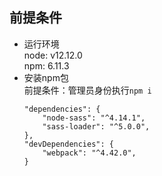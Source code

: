 ## 前提条件
+ 运行环境   
    node: v12.12.0    
    npm: 6.11.3   
+ 安装npm包  
    前提条件：管理员身份执行`npm i`
    ```  
    "dependencies": {
        "node-sass": "^4.14.1",   
        "sass-loader": "^5.0.0",  
    },
    "devDependencies": {
        "webpack": "^4.42.0",
    }
    ```